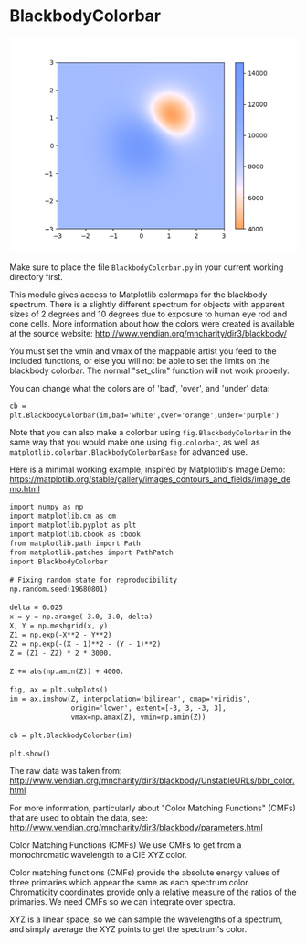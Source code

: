 # BlackbodyColorbar
![](https://github.com/hatfullr/BlackbodyColorbar/blob/master/BlackbodyColorbar.png?raw=true)

Make sure to place the file `BlackbodyColorbar.py` in your current
working directory first.

This module gives access to Matplotlib colormaps for the blackbody
spectrum. There is a slightly different spectrum for objects with 
apparent sizes of 2 degrees and 10 degrees due to exposure to human eye
rod and cone cells. More information about how the colors were created 
is available at the source website:
http://www.vendian.org/mncharity/dir3/blackbody/

You must set the vmin and vmax of the mappable artist you feed to the
included functions, or else you will not be able to set the limits on
the blackbody colorbar. The normal "set_clim" function will not work
properly.

You can change what the colors are of 'bad', 'over', and 'under' data:
```
cb = plt.BlackbodyColorbar(im,bad='white',over='orange',under='purple')
```

Note that you can also make a colorbar using `fig.BlackbodyColorbar` in
the same way that you would make one using `fig.colorbar`, as well as
`matplotlib.colorbar.BlackbodyColorbarBase` for advanced use.

Here is a minimal working example, inspired by Matplotlib's Image Demo:
https://matplotlib.org/stable/gallery/images_contours_and_fields/image_demo.html
```
import numpy as np
import matplotlib.cm as cm
import matplotlib.pyplot as plt
import matplotlib.cbook as cbook
from matplotlib.path import Path
from matplotlib.patches import PathPatch
import BlackbodyColorbar

# Fixing random state for reproducibility
np.random.seed(19680801)

delta = 0.025
x = y = np.arange(-3.0, 3.0, delta)
X, Y = np.meshgrid(x, y)
Z1 = np.exp(-X**2 - Y**2)
Z2 = np.exp(-(X - 1)**2 - (Y - 1)**2)
Z = (Z1 - Z2) * 2 * 3000.

Z += abs(np.amin(Z)) + 4000.

fig, ax = plt.subplots()
im = ax.imshow(Z, interpolation='bilinear', cmap='viridis',
               origin='lower', extent=[-3, 3, -3, 3],
               vmax=np.amax(Z), vmin=np.amin(Z))

cb = plt.BlackbodyColorbar(im)

plt.show()
```

The raw data was taken from:
http://www.vendian.org/mncharity/dir3/blackbody/UnstableURLs/bbr_color.html

For more information, particularly about "Color Matching Functions" 
(CMFs) that are used to obtain the data, see:
http://www.vendian.org/mncharity/dir3/blackbody/parameters.html

   Color Matching Functions (CMFs)
   We use CMFs to get from a monochromatic wavelength to a CIE XYZ
   color.

   Color matching functions (CMFs) provide the absolute energy values
   of three primaries which appear the same as each spectrum color.
   Chromaticity coordinates provide only a relative measure of the
   ratios of the primaries. We need CMFs so we can integrate over 
   spectra.

   XYZ is a linear space, so we can sample the wavelengths of a
   spectrum, and simply average the XYZ points to get the spectrum's
   color. 
